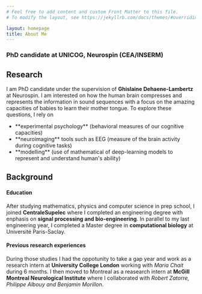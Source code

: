 ```yaml
---
# Feel free to add content and custom Front Matter to this file.
# To modify the layout, see https://jekyllrb.com/docs/themes/#overriding-theme-defaults

layout: homepage
title: About Me
---
```


###  PhD candidate at UNICOG, Neurospin (CEA/INSERM)

## Research
I am PhD candidate under the supervision of **Ghislaine Dehaene-Lambertz** at Neurospin. I am interested on how the human brain compresses and represents the information in sound sequences with a focus on the amazing capacities of babies to learn their mother tongue.
To explore these questions, I rely on
<ul>
<li> **experimental psychology** (behavioral measures of our cognitive capacities)</li>
<li> **neuroimaging** tools such as EEG (measure of the brain activity during cognitive tasks)</li>
<li> **modelling** (use of mathematical of deep-learning models to represent and understand human's ability)</li>
</ul>


## Background
#### Education
After studying mathematics, physics and computer science in prep school, I joined **CentraleSupelec** where I completed an engineering degree with enphasis on **signal processing and bio-engineering**. In parallel to my last engineering year, I completed a Master degree in **computational biology** at Université Paris-Saclay. 
#### Previous research experiences
During those studies I had the oppotunity to take a gap year and work as a research intern at **University College London** working with *Maria Chait* during 6 months. I then moved to Montreal as a reasearch intern at **McGill Montreal Neurological Institute** where I collaborated with *Robert Zatorre, Philippe Albouy and Benjamin Morillon*. 
